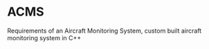 # ACMS
Requirements of an Aircraft Monitoring System, custom built aircraft monitoring system in C++
